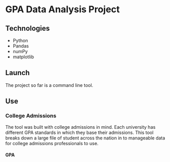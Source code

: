 # GPA Data Analysis Project

## Technologies
- Python
- Pandas
- numPy
- matplotlib

## Launch
The project so far is a command line tool.

## Use
### College Admissions
The tool was built with college admissions in mind. Each university has different GPA standards in which they base their admissions. This tool breaks down a large file of student across the nation in to manageable data for college admissions professionals to use.

#### GPA



